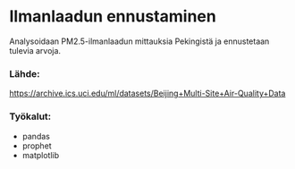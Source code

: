 # Ilmanlaadun ennustaminen

Analysoidaan PM2.5-ilmanlaadun mittauksia Pekingistä ja ennustetaan tulevia arvoja.

### Lähde:
https://archive.ics.uci.edu/ml/datasets/Beijing+Multi-Site+Air-Quality+Data

### Työkalut:
- pandas
- prophet
- matplotlib